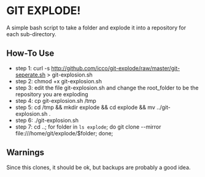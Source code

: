 # GIT EXPLODE!

A simple bash script to take a folder and explode it into a repository for each
sub-directory.

## How-To Use

 * step 1: curl -s http://github.com/icco/git-explode/raw/master/git-seperate.sh > git-explosion.sh
 * step 2: chmod +x git-explosion.sh
 * step 3: edit the file git-explosion.sh and change the root_folder to be the repository you are exploding
 * step 4: cp git-explosion.sh /tmp
 * step 5: cd /tmp && mkdir explode && cd explode && mv ../git-explosion.sh .
 * step 6: ./git-explosion.sh
 * step 7: cd ..; for folder in `ls explode`; do  git clone --mirror file:///home/git/explode/$folder; done;

## Warnings
 
 Since this clones, it should be ok, but backups are probably a good idea.


